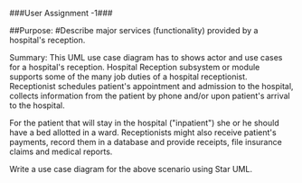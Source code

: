 ###User Assignment -1###

##Purpose: 
#Describe major services (functionality) provided by a hospital's reception.

Summary: This UML use case diagram has to shows actor and use cases for a hospital's reception. Hospital Reception subsystem or module supports some of the many job duties of a hospital receptionist. Receptionist schedules patient's appointment and admission to the hospital, collects information from the patient by phone and/or upon patient's arrival to the hospital.

For the patient that will stay in the hospital ("inpatient") she or he should have a bed allotted in a ward. Receptionists might also receive patient's payments, record them in a database and provide receipts, file insurance claims and medical reports.

Write a use case diagram for the above scenario using Star UML.

